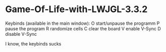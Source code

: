 # Game-Of-Life-with-LWJGL-3.3.2
Keybinds (available in the main window):
  O start/unpause the programm
  P pause the program
  R randomize cells
  C clear the board
  V enable V-Sync
  D disable V-Sync


I know, the keybinds sucks

